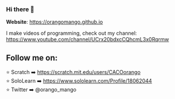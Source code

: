 ### Hi there 👋

**Website**: https://orangomango.github.io

I make videos of programming, check out my channel: https://www.youtube.com/channel/UCrx20bdxcCQhcmL3x0Rqrmw

## Follow me on:
⭐ Scratch ➡️ https://scratch.mit.edu/users/CACOorango <br />
⭐ SoloLearn ➡️ https://www.sololearn.com/Profile/18062044 <br />
⭐ Twitter ➡️ @orango_mango
